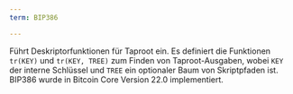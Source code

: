 ```yaml
---
term: BIP386

---
```

Führt Deskriptorfunktionen für Taproot ein. Es definiert die Funktionen `tr(KEY)` und `tr(KEY, TREE)` zum Finden von Taproot-Ausgaben, wobei `KEY` der interne Schlüssel und `TREE` ein optionaler Baum von Skriptpfaden ist. BIP386 wurde in Bitcoin Core Version 22.0 implementiert.